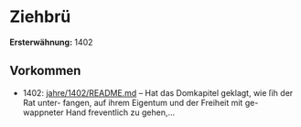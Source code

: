 # Ziehbrü

**Ersterwähnung:** 1402

## Vorkommen
- 1402: [jahre/1402/README.md](../jahre/1402/README.md) – Hat das Domkapitel geklagt, wie ſih der Rat unter-
fangen, auf ihrem Eigentum und der Freiheit mit ge-
wappneter Hand freventlich zu gehen,...
